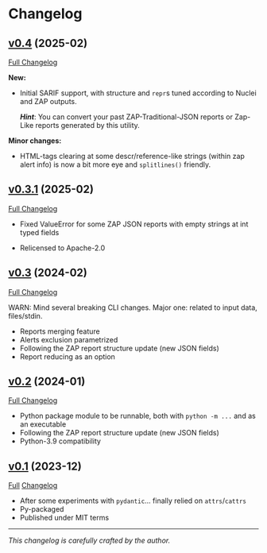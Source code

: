 
# Changelog


## [v0.4](https://github.com/dast-one/zreprt/tree/v0.4) (2025-02)

[Full Changelog](https://github.com/dast-one/zreprt/compare/v0.3.1...v0.4)

**New:**

  - Initial SARIF support, with structure and `repr`s tuned according to Nuclei and ZAP outputs.

    **_Hint_**: You can convert your past ZAP-Traditional-JSON reports or Zap-Like reports generated by this utility.

**Minor changes:**

  - HTML-tags clearing at some descr/reference-like strings (within zap alert info) is now a bit more eye and `splitlines()` friendly.


## [v0.3.1](https://github.com/dast-one/zreprt/tree/v0.4) (2025-02)

[Full Changelog](https://github.com/dast-one/zreprt/compare/v0.3...v0.3.1)

  - Fixed ValueError for some ZAP JSON reports with empty strings at int typed fields

  - Relicensed to Apache-2.0


## [v0.3](https://github.com/dast-one/zreprt/tree/v0.3) (2024-02)

[Full Changelog](https://github.com/dast-one/zreprt/compare/v0.2...v0.3)

WARN: Mind several breaking CLI changes.
Major one: related to input data, files/stdin.

  - Reports merging feature
  - Alerts exclusion parametrized
  - Following the ZAP report structure update (new JSON fields)
  - Report reducing as an option


## [v0.2](https://github.com/dast-one/zreprt/tree/v0.2) (2024-01)

[Full Changelog](https://github.com/dast-one/zreprt/compare/v0.1...v0.2)

  - Python package module to be runnable, both with `python -m ...` and as an executable
  - Following the ZAP report structure update (new JSON fields)
  - Python-3.9 compatibility


## [v0.1](https://github.com/dast-one/zreprt/tree/v0.1) (2023-12)

[Full](https://github.com/dast-one/zreprt/commits/v0.1) [Changelog](https://github.com/dast-one/zreprt/compare/a7c066e...v0.1)

  - After some experiments with `pydantic`... finally relied on `attrs`/`cattrs`
  - Py-packaged
  - Published under MIT terms


----

_This changelog is carefully crafted by the author._
